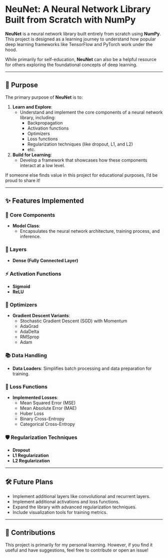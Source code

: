 # NeuNet: A Neural Network Library Built from Scratch with NumPy

**NeuNet** is a neural network library built entirely from scratch using **NumPy**. This project is designed as a learning journey to understand how popular deep learning frameworks like TensorFlow and PyTorch work under the hood.

While primarily for self-education, **NeuNet** can also be a helpful resource for others exploring the foundational concepts of deep learning.

---

## 🌟 Purpose

The primary purpose of **NeuNet** is to:

1. **Learn and Explore**:
    - Understand and implement the core components of a neural network library, including:
	    - Backpropagation
        - Activation functions
        - Optimizers
        - Loss functions
        - Regularization techniques (like dropout, L1, and L2)
        - etc.
2. **Build for Learning**:
    - Develop a framework that showcases how these components interact at a low level.

If someone else finds value in this project for educational purposes, I’d be proud to share it!

---

## ✨ Features Implemented

### 🔧 Core Components

- **Model Class**:
    - Encapsulates the neural network architecture, training process, and inference.

### 🧩 Layers

- **Dense (Fully Connected Layer)**

### ⚡ Activation Functions

- **Sigmoid**
- **ReLU**

### 🚀 Optimizers

- **Gradient Descent Variants**:
    - Stochastic Gradient Descent (SGD) with Momentum
    - AdaGrad
    - AdaDelta
    - RMSprop
    - Adam

### 📚 Data Handling

- **Data Loaders**: Simplifies batch processing and data preparation for training.

### 🎯 Loss Functions

- **Implemented Losses**:
    - Mean Squared Error (MSE)
    - Mean Absolute Error (MAE)
    - Huber Loss
    - Binary Cross-Entropy
    - Categorical Cross-Entropy

### 🛡️ Regularization Techniques

- **Dropout**
- **L1 Regularization**
- **L2 Regularization**

---

## 🛠️ Future Plans

- Implement additional layers like convolutional and recurrent layers.
- Implement additional activations and loss functions.
- Expand the library with advanced regularization techniques.
- Include visualization tools for training metrics.

---

## 🤝 Contributions

This project is primarily for my personal learning. However, if you find it useful and have suggestions, feel free to contribute or open an issue!
